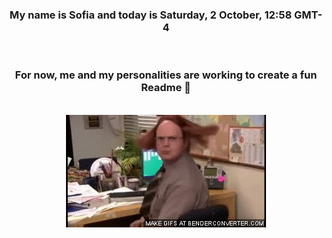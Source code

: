 


<div align="center">
<h3 >My name is Sofia and today is Saturday, 2 October, 12:58 GMT-4</h3><br>
<h3 >For now, me and my personalities are working to create a fun Readme 👋
</h3><br>
<img src='img/dwight.gif' alt='working...'/>
</div>
